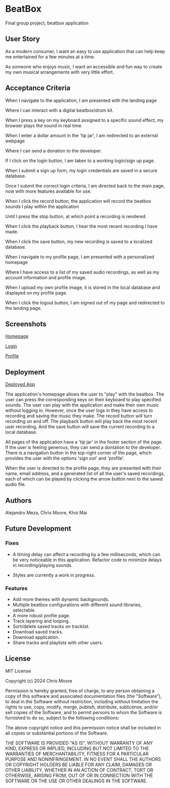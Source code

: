# BeatBox
Final group project, beatbox application


## User Story

As a modern consumer, I want an easy to use application that can help keep me entertained for a few minutes at a time.

As someone who enjoys music, I want an accessible and fun way to create my own musical arrangements with very little effort.


## Acceptance Criteria

When I navigate to the application, I am presented with the landing page 

Where I can interact with a digital beatbox/drum kit.

When I press a key on my keyboard assigned to a specific sound effect, my browser plays the sound in real time.

When I enter a dollar amount in the 'tip jar', I am redirected to an external webpage

Where I can send a donation to the developer.

If I click on the login button, I am taken to a working login/sign up page.

When I submit a sign up form, my login credentials are saved in a secure database.

Once I submit the correct login criteria, I am directed back to the main page, now with more features available for use.

When I click the record button, the application will record the beatbox sounds I play within the application

Until I press the stop button, at which point a recording is rendered.

When I click the playback button, I hear the most recent recording I have made.

When I click the save button, my new recording is saved to a localized database.

When I navigate to my profile page, I am presented with a personalized homepage

Where I have access to a list of my saved audio recordings, as well as my account information and profile image.

When I upload my own profile image, it is stored in the local database and displayed on my profile page.

When I click the logout button, I am signed out of my page and redirected to the landing page.


## Screenshots

[Homepage](/client/public/assets/main-page.png)

[Login](/client/public/assets/login-page.png)

[Profile](/client/public/assets/profile-page.png)


## Deployment

[Deployed App](https://project-3-aiv6.onrender.com/)

The application's homepage allows the user to "play" with the beatbox. The user can press the corresponding keys on their keyboard to play specified sounds. The user can play with the application and make their own music without logging in. However, once the user logs in they have access to recording and saving the music they make. The record button will turn recording on and off. The playback button will play back the most recent user recording. And the save button will save the current recording to a local database.

All pages of the application have a 'tip jar' in the footer section of the page. If the user is feeling generous, they can send a dontation to the developer. There is a navigation button in the top-right corner of the page, which provides the user with the options 'sign out' and 'profile'.

When the user is directed to the profile page, they are presented with their name, email address, and a generated list of all the user's saved recordings, each of which can be played by clicking the arrow button next to the saved audio file.


## Authors

Alejandro Meza, Chris Moore, Khoi Mai


## Future Development

### Fixes

- A timing delay can affect a recording by a few milliseconds, which can be very noticeable in this application. Refactor code to minimize delays in recording/playing sounds.

- Styles are currently a work in progress.

### Features

- Add more themes with dynamic backgrounds.
- Multiple beatbox configurations with different sound libraries, selectable.
- A more robust profile page.
- Track layering and looping. 
- Sort/delete saved tracks on tracklist.
- Download saved tracks.
- Download application.
- Share tracks and playlists with other users.


## License

MIT License

Copyright (c) 2024 Chris Moore

Permission is hereby granted, free of charge, to any person obtaining a copy
of this software and associated documentation files (the "Software"), to deal
in the Software without restriction, including without limitation the rights
to use, copy, modify, merge, publish, distribute, sublicense, and/or sell
copies of the Software, and to permit persons to whom the Software is
furnished to do so, subject to the following conditions:

The above copyright notice and this permission notice shall be included in all
copies or substantial portions of the Software.

THE SOFTWARE IS PROVIDED "AS IS", WITHOUT WARRANTY OF ANY KIND, EXPRESS OR
IMPLIED, INCLUDING BUT NOT LIMITED TO THE WARRANTIES OF MERCHANTABILITY,
FITNESS FOR A PARTICULAR PURPOSE AND NONINFRINGEMENT. IN NO EVENT SHALL THE
AUTHORS OR COPYRIGHT HOLDERS BE LIABLE FOR ANY CLAIM, DAMAGES OR OTHER
LIABILITY, WHETHER IN AN ACTION OF CONTRACT, TORT OR OTHERWISE, ARISING FROM,
OUT OF OR IN CONNECTION WITH THE SOFTWARE OR THE USE OR OTHER DEALINGS IN THE
SOFTWARE.